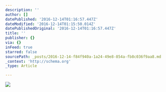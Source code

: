 ```yaml
---
description: ''
author: []
datePublished: '2016-12-14T01:16:57.447Z'
dateModified: '2016-12-14T01:15:50.014Z'
datePublishedOriginal: '2016-12-14T01:16:57.447Z'
title: ''
publisher: {}
via: {}
inFeed: true
starred: false
sourcePath: _posts/2016-12-14-f84f940a-1a24-49e8-854a-fb8c036f9aa8.md
_context: 'http://schema.org'
_type: Article

---
```

![](https://the-grid-user-content.s3-us-west-2.amazonaws.com/6157d1d5-df5c-4d65-ade1-7f5da6ad19a8.png)